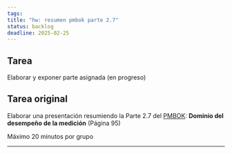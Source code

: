 ```yaml
---
tags:
title: "hw: resumen pmbok parte 2.7"
status: backlog
deadline: 2025-02-25
---
```

## Tarea

Elaborar y exponer parte asignada (en progreso)

## Tarea original

Elaborar una presentación resumiendo la Parte 2.7 del [PMBOK](../../source-material/misc/pdf/pmbok.pdf): **Dominio del desempeño de la medición** (Página 95)

Máximo 20 minutos por grupo

---
